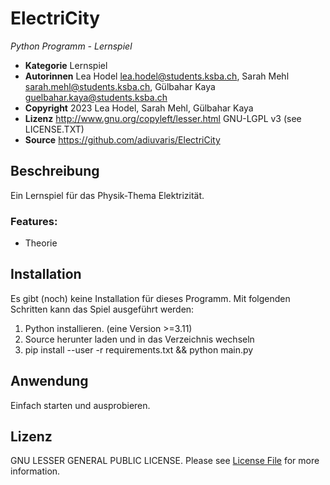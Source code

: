 # ElectriCity

*Python Programm - Lernspiel*

* **Kategorie** Lernspiel
* **Autorinnen** Lea Hodel <lea.hodel@students.ksba.ch>, Sarah Mehl <sarah.mehl@students.ksba.ch>, Gülbahar Kaya <guelbahar.kaya@students.ksba.ch>
* **Copyright**    2023 Lea Hodel, Sarah Mehl, Gülbahar Kaya
* **Lizenz**       http://www.gnu.org/copyleft/lesser.html GNU-LGPL v3 (see LICENSE.TXT)
* **Source**       https://github.com/adiuvaris/ElectriCity


## Beschreibung

Ein Lernspiel für das Physik-Thema Elektrizität.  


### Features:
* Theorie


## Installation

Es gibt (noch) keine Installation für dieses Programm. 
Mit folgenden Schritten kann das Spiel ausgeführt werden:
1. Python installieren. (eine Version >=3.11)
2. Source herunter laden und in das Verzeichnis wechseln
3. pip install --user -r requirements.txt && python main.py



## Anwendung

Einfach starten und ausprobieren.


## Lizenz

GNU LESSER GENERAL PUBLIC LICENSE. Please see [License File](LICENSE.TXT) for more information.

